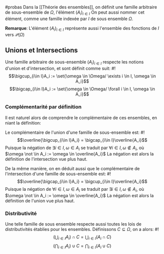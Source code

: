 #probas 
Dans la [[Théorie des ensembles]], on définit une famille arbitraire de sous-ensemble de $\Omega$, l'élément $(A_i)_{i\in I}$
On peut aussi nommer cet élément, comme une famille indexée par $I$ de sous ensemble $\Omega$.

**Remarque**: L'élément $(A_i)_{i\in I}$ représente aussi l'ensemble des fonctions de $I$ vers $\mathcal{P}(\Omega)$

## Unions et Intersections
Une famille arbitraire de sous-ensemble $(A_i)_{i\in I}$ respecte les notions d'union et d'intersection, et sont définit comme suit: #!
$$\bigcup_{i\in I}A_i := \set{\omega \in \Omega/ \exists i \in I, \omega \in A_i}$$
$$\bigcap_{i\in I}A_i := \set{\omega \in \Omega/ \forall i \in I, \omega \in A_i}$$

### Complémentarité par définition
Il est naturel alors de comprendre le complémentaire de ces ensembles, en niant la définition:

Le complémentaire de l'union d'une famille de sous-ensemble est: #!
$$\overline{\bigcup_{i\in I}A_i} = \bigcap_{i\in I}\overline{A_i}$$
Puisque la négation de $\exists i \in I, \omega \in A_i$ se traduit par $\forall i \in I, \omega \not \in A_i$, où $\omega \not \in A_i := \omega \in \overline{A_i}$
La négation est alors la définition de l'intersection vue plus haut.
<!--ID: 1707587366054-->



De la même manière, on en déduit aussi que le complémentaire de l'intersection d'une famille de sous-ensemble est: #!
$$\overline{\bigcap_{i\in I}A_i} = \bigcup_{i\in I}\overline{A_i}$$
Puisque la négation de $\forall i \in I, \omega \in A_i$ se traduit par $\exists i \in I, \omega \not \in A_i$, où $\omega \not \in A_i := \omega \in \overline{A_i}$
La négation est alors la définition de l'union vue plus haut.
<!--ID: 1707587321506-->


### Distributivité
Une telle famille de sous ensemble respecte aussi toutes les lois de distributivités établies pour les ensembles. Définissons $C \subseteq \Omega$, on a alors: #!
$$\left(\bigcup_{i\in I}A_i\right)\cap C = \bigcup_{i\in I}(A_i \cap C)$$
$$\left(\bigcap_{i\in I}A_i\right)\cup C = \bigcap_{i\in I}(A_i \cup C)$$
<!--ID: 1707587335522-->



